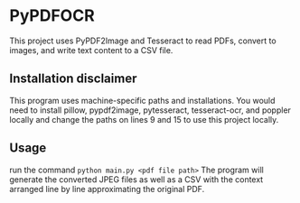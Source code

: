 # PyPDFOCR
This project uses PyPDF2Image and Tesseract to read PDFs, convert to images, and write text content to a CSV file.

## Installation disclaimer
This program uses machine-specific paths and installations.
You would need to install pillow, pypdf2image, pytesseract, tesseract-ocr, and poppler locally and change the paths on lines 9 and 15 to use this project locally.

## Usage
run the command `python main.py <pdf file path>`
The program will generate the converted JPEG files as well as a CSV with the context arranged line by line approximating the original PDF.
